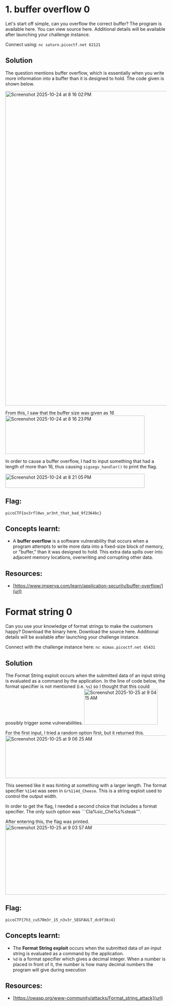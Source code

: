 # 1. buffer overflow 0

Let's start off simple, can you overflow the correct buffer? The program is available here. You can view source here.
Additional details will be available after launching your challenge instance.

Connect using:
```nc saturn.picoctf.net 62121```

## Solution 

The question mentions buffer overflow, which is essentially when you write more information into a buffer than it is designed to hold.
The code given is shown below.

<img width="1512" height="982" alt="Screenshot 2025-10-24 at 8 16 02 PM" src="https://github.com/user-attachments/assets/6949caa4-44c7-4e88-8c92-5f387b7a3150" />

From this, I saw that the buffer size was given as 16
<img width="435" height="120" alt="Screenshot 2025-10-24 at 8 16 23 PM" src="https://github.com/user-attachments/assets/3207e5e0-25c0-4cc1-9e6e-c3541d18d1b1" />

In order to cause a buffer overflow, I had to input something that had a length of more than 16, thus causing ```sigsegv_handler()``` to print the flag. 

<img width="435" height="44" alt="Screenshot 2025-10-24 at 8 21 05 PM" src="https://github.com/user-attachments/assets/0ec57490-dc8a-4000-b972-5422e79f2f60" />

## Flag:
```
picoCTF{ov3rfl0ws_ar3nt_that_bad_9f2364bc}
```

## Concepts learnt:

- A **buffer overflow** is a software vulnerability that occurs when a program attempts to write more data into a fixed-size block of memory, or "buffer," than it was designed to hold. This extra data spills over into adjacent memory locations, overwriting and corrupting other data. 

## Resources:

- [https://www.imperva.com/learn/application-security/buffer-overflow/](url)

# Format string 0

Can you use your knowledge of format strings to make the customers happy?
Download the binary here.
Download the source here.
Additional details will be available after launching your challenge instance.

Connect with the challenge instance here:
```nc mimas.picoctf.net 65431```

## Solution

The Format String exploit occurs when the submitted data of an input string is evaluated as a command by the application. 
In the line of code below, the format specifier is not mentioned (i.e. ```%s```) so I thought that this could possibly trigger some vulnerabilities. 
<img width="230" height="111" alt="Screenshot 2025-10-25 at 9 04 15 AM" src="https://github.com/user-attachments/assets/996d094b-ad54-430a-a21e-0c81393a2c6b" />

For the first input, I tried a random option first, but it returned this. 
<img width="563" height="133" alt="Screenshot 2025-10-25 at 9 06 25 AM" src="https://github.com/user-attachments/assets/d586b85f-88c2-42c6-87b9-6150db572ab7" />

This seemed like it was hinting at something with a larger length. 
The format specifier ```%114d``` was seen in ```Gr%114d_Cheese```. This is a string exploit used to control the output width. 

In order to get the flag, I needed a second choice that includes a format specifier. 
The only such option was ```Cla%sic_Che%s%steak'''.

After entering this, the flag was printed. 
<img width="910" height="220" alt="Screenshot 2025-10-25 at 9 03 57 AM" src="https://github.com/user-attachments/assets/d8cf02a6-9272-42d0-a903-75e046421955" />

## Flag:
```
picoCTF{7h3_cu570m3r_15_n3v3r_SEGFAULT_dc0f36c4}
```

## Concepts learnt:

- The **Format String exploit** occurs when the submitted data of an input string is evaluated as a command by the application.
- ```%d``` is a format specifier which gives a decimal integer. When a number is placed in front of it, the number is how many decimal numbers the program will give during execution 

## Resources:

- [https://owasp.org/www-community/attacks/Format_string_attack](url)

